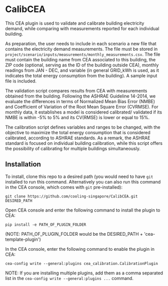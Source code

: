 # CalibCEA

This CEA plugin is used to validate and calibrate building electricity demand, while comparing with measurements reported for each individual building.

As preparation, the user needs to include in each scenario a new file that contains the electricity demand measurements. The file must be stored in `project/scenario/inputs/measurements/monthly_measurements.csv`. The file must contain the building name from CEA associated to this building, the ZIP code (optional, serving as the ID of the building outside CEA), monthly readings from JAN - DEC, and variable (in general GRID_kWh is used, as it indicates the total energy consumption from the building). A sample input file is included.

The validation script compares results from CEA with measurements obtained from the building. Following the ASHRAE Guideline 14-2014, we evaluate the differences in terms of Normalized Mean Bias Error (NMBE) and Coefficient of Variation of the Root Mean Square Error (CVRMSE). For monthly data, it establishes a model is considered calibrated/ validated if its NMBE is within -5% to 5% and its CV(RMSE) is lower or equal to 15%.

The calibration script defines variables and ranges to be changed, with the objective to maximize the total energy consumption that is considered calibrated, according to ASHRAE standards. As a remark, the ASHRAE standard is focused on individual building calibration, while this script offers the possibility of calibrating for multiple buildings simultaneously.

## Installation
To install, clone this repo to a desired path (you would need to have `git` installed to run this command. Alternatively you can also run this command in the CEA console, which comes with `git` pre-installed):

```git clone https://github.com/cooling-singapore/CalibCEA.git DESIRED_PATH```

Open CEA console and enter the following command to install the plugin to CEA:

```pip install -e PATH_OF_PLUGIN_FOLDER```

(NOTE: PATH_OF_PLUGIN_FOLDER would be the DESIRED_PATH + 'cea-template-plugin')


In the CEA console, enter the following command to enable the plugin in CEA:

```cea-config write --general:plugins cea_calibration.CalibrationPlugin```

NOTE: If you are installing multiple plugins, add them as a comma separated list in the `cea-config write --general:plugins ...` command.
